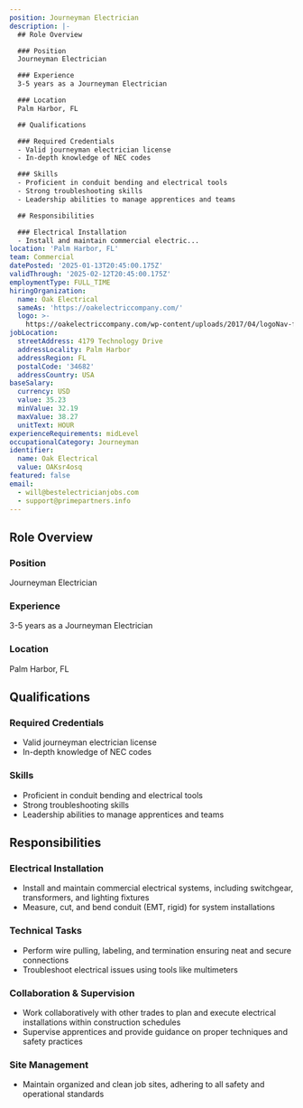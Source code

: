 ```yaml
---
position: Journeyman Electrician
description: |-
  ## Role Overview

  ### Position
  Journeyman Electrician

  ### Experience
  3-5 years as a Journeyman Electrician

  ### Location
  Palm Harbor, FL

  ## Qualifications

  ### Required Credentials
  - Valid journeyman electrician license
  - In-depth knowledge of NEC codes

  ### Skills
  - Proficient in conduit bending and electrical tools
  - Strong troubleshooting skills
  - Leadership abilities to manage apprentices and teams

  ## Responsibilities

  ### Electrical Installation
  - Install and maintain commercial electric...
location: 'Palm Harbor, FL'
team: Commercial
datePosted: '2025-01-13T20:45:00.175Z'
validThrough: '2025-02-12T20:45:00.175Z'
employmentType: FULL_TIME
hiringOrganization:
  name: Oak Electrical
  sameAs: 'https://oakelectriccompany.com/'
  logo: >-
    https://oakelectriccompany.com/wp-content/uploads/2017/04/logoNav-for-web.png
jobLocation:
  streetAddress: 4179 Technology Drive
  addressLocality: Palm Harbor
  addressRegion: FL
  postalCode: '34682'
  addressCountry: USA
baseSalary:
  currency: USD
  value: 35.23
  minValue: 32.19
  maxValue: 38.27
  unitText: HOUR
experienceRequirements: midLevel
occupationalCategory: Journeyman
identifier:
  name: Oak Electrical
  value: OAKsr4osq
featured: false
email:
  - will@bestelectricianjobs.com
  - support@primepartners.info
---
```




## Role Overview

### Position
Journeyman Electrician

### Experience
3-5 years as a Journeyman Electrician

### Location
Palm Harbor, FL

## Qualifications

### Required Credentials
- Valid journeyman electrician license
- In-depth knowledge of NEC codes

### Skills
- Proficient in conduit bending and electrical tools
- Strong troubleshooting skills
- Leadership abilities to manage apprentices and teams

## Responsibilities

### Electrical Installation
- Install and maintain commercial electrical systems, including switchgear, transformers, and lighting fixtures
- Measure, cut, and bend conduit (EMT, rigid) for system installations

### Technical Tasks
- Perform wire pulling, labeling, and termination ensuring neat and secure connections
- Troubleshoot electrical issues using tools like multimeters

### Collaboration & Supervision
- Work collaboratively with other trades to plan and execute electrical installations within construction schedules
- Supervise apprentices and provide guidance on proper techniques and safety practices

### Site Management
- Maintain organized and clean job sites, adhering to all safety and operational standards